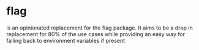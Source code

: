 # flag

is an opinionated replacement for the flag package. It aims to be a drop in replacement for 80% of the use cases
while providing an easy way for falling back to environment variables if present

